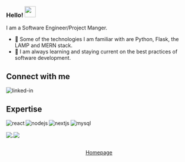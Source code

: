### Hello! <img src="https://raw.githubusercontent.com/MartinHeinz/MartinHeinz/master/wave.gif" width="30px">

I am a Software Engineer/Project Manger.

- 🔭 Some of the technologies I am familiar with are Python, Flask, the LAMP and MERN stack.
- 🌱 I am always learning and staying current on the best practices of software development.

## Connect with me

[<img align="left" alt="linked-in" src="https://img.shields.io/badge/linkedin-%230077B5.svg?&style=for-the-badge&logo=linkedin&logoColor=white" />](https://www.linkedin.com/in/jahmaul-holmes/)
<br>
## Expertise
<img align="left" alt="react" src="https://img.shields.io/badge/react%20-%2320232a.svg?&style=for-the-badge&logo=react&logoColor=%2361DAFB" />

<img align="left" alt="nodejs" src="https://img.shields.io/badge/node.js%20-%2343853D.svg?&style=for-the-badge&logo=node.js&logoColor=white" />

<img align="left" alt="nextjs" src="https://img.shields.io/badge/next.js%20-%231877F2.svg?&style=for-the-badge&logo=next.js&logoColor=white" />

<img align="left" alt="mysql" src="https://img.shields.io/badge/mysql%20-FE7A16.svg?&style=for-the-badge&logo=mysql&logoColor=white" /><br/>

<a href="https://github.com/jholmes16">
  <img align="center" src="https://github-readme-stats.vercel.app/api/top-langs/?username=jholmes16" />
</a>
<a href="https://github.com/jholmes16/">
  <img align="center" src="https://github-readme-stats.vercel.app/api?username=jholmes16&count_private=true&hide=contribs,stars,issues" />
</a>
<p align="center">
<a href="https://github.com/jholmes16/"><br />
Homepage
</a>
</p>



